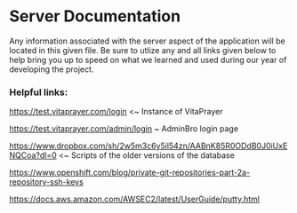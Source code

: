 # Server Documentation
Any information associated with the server aspect of the application will be located in this given file. Be sure to utlize any and all links given below to help bring you up to speed on what we learned and used during our year of developing the project.

### Helpful links:
https://test.vitaprayer.com/login <~ Instance of VitaPrayer

https://test.vitaprayer.com/admin/login ~ AdminBro login page

https://www.dropbox.com/sh/2w5m3c6y5il54zn/AABnK85R0ODdB0J0iUxENQCoa?dl=0 <~ Scripts of the older versions of the database

https://www.openshift.com/blog/private-git-repositories-part-2a-repository-ssh-keys

https://docs.aws.amazon.com/AWSEC2/latest/UserGuide/putty.html
